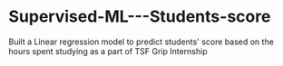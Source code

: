 # Supervised-ML---Students-score
Built a Linear regression model to predict students' score based on the hours spent studying as a part of TSF Grip Internship
